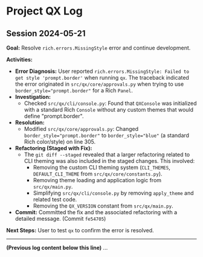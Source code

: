 # Project QX Log

## Session 2024-05-21

**Goal:** Resolve `rich.errors.MissingStyle` error and continue development.

**Activities:**

*   **Error Diagnosis:** User reported `rich.errors.MissingStyle: Failed to get style 'prompt.border'` when running `qx`. The traceback indicated the error originated in `src/qx/core/approvals.py` when trying to use `border_style="prompt.border"` for a Rich `Panel`.
*   **Investigation:**
    *   Checked `src/qx/cli/console.py`: Found that `QXConsole` was initialized with a standard Rich `Console` without any custom themes that would define "prompt.border".
*   **Resolution:**
    *   Modified `src/qx/core/approvals.py`: Changed `border_style="prompt.border"` to `border_style="blue"` (a standard Rich color/style) on line 305.
*   **Refactoring (Staged with Fix):**
    *   The `git diff --staged` revealed that a larger refactoring related to CLI theming was also included in the staged changes. This involved:
        *   Removing the custom CLI theming system (`CLI_THEMES`, `DEFAULT_CLI_THEME` from `src/qx/core/constants.py`).
        *   Removing theme loading and application logic from `src/qx/main.py`.
        *   Simplifying `src/qx/cli/console.py` by removing `apply_theme` and related test code.
        *   Removing the `QX_VERSION` constant from `src/qx/main.py`.
*   **Commit:** Committed the fix and the associated refactoring with a detailed message. (Commit `fe54705`)

**Next Steps:** User to test `qx` to confirm the error is resolved.

---
**(Previous log content below this line)**
...
